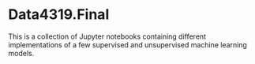 # Data4319.Final
This is a collection of Jupyter notebooks containing different implementations of a few supervised and unsupervised machine learning models.
